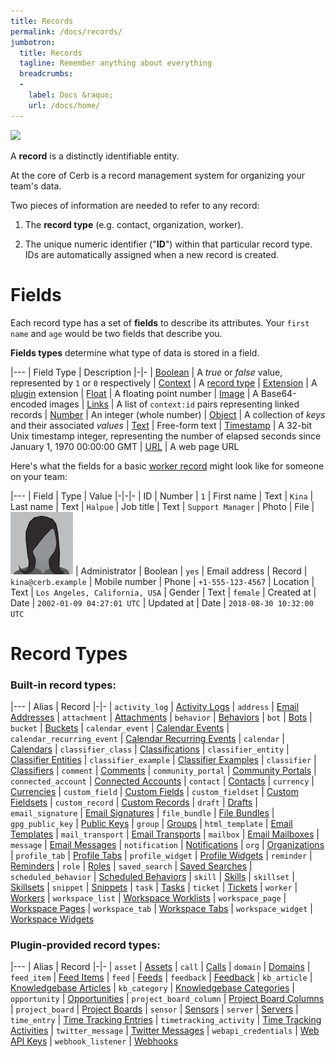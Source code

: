 ```yaml
---
title: Records
permalink: /docs/records/
jumbotron:
  title: Records
  tagline: Remember anything about everything
  breadcrumbs:
  -
    label: Docs &raquo;
    url: /docs/home/
---
```


<div class="cerb-screenshot">
<img src="/assets/images/guides/records/custom-records/custom-records.png" class="screenshot">
</div>

A **record** is a distinctly identifiable entity.

At the core of Cerb is a record management system for organizing your team's data.

Two pieces of information are needed to refer to any record:

1. The **record type** (e.g. contact, organization, worker).

1. The unique numeric identifier ("**ID**") within that particular record type. IDs are automatically assigned when a new record is created.

# Fields

Each record type has a set of **fields** to describe its attributes. Your `first name` and `age` would be two fields that describe you.

**Fields types** determine what type of data is stored in a field.

|---
| Field Type | Description
|-|-
| [Boolean](/docs/records/fields/types/boolean/) | A *true* or *false* value, represented by `1` or `0` respectively 
| [Context](/docs/records/fields/types/context/) | A [record type](/docs/records/#record-types)
| [Extension](/docs/records/fields/types/extension/) | A [plugin](/docs/plugins/) extension
| [Float](/docs/records/fields/types/float/) | A floating point number
| [Image](/docs/records/fields/types/images/) | A Base64-encoded images
| [Links](/docs/records/fields/types/links/) | A list of `context:id` pairs representing linked records
| [Number](/docs/records/fields/types/number/) | An integer (whole number)
| [Object](/docs/records/fields/types/object/) | A collection of _keys_ and their associated _values_
| [Text](/docs/records/fields/types/text/) | Free-form text
| [Timestamp](/docs/records/fields/types/timestamp/) | A 32-bit Unix timestamp integer, representing the number of elapsed seconds since January 1, 1970 00:00:00 GMT
| [URL](/docs/records/fields/types/URL/) | A web page URL

Here's what the fields for a basic [worker record](/docs/records/types/worker/) might look like for someone on your team:

|---
| Field | Type | Value
|-|-|-
| ID | Number | `1`
| First name | Text | `Kina`
| Last name | Text | `Halpue`
| Job title | Text | `Support Manager`
| Photo | File | <img src="/assets/images/common/avatars/person2.png" class="screenshot">
| Administrator | Boolean | `yes`
| Email address | Record | `kina@cerb.example`
| Mobile number | Phone | `+1-555-123-4567`
| Location | Text | `Los Angeles, California, USA`
| Gender | Text | `female`
| Created at | Date | `2002-01-09 04:27:01 UTC`
| Updated at | Date | `2018-08-30 10:32:00 UTC`

# Record Types

### Built-in record types:

|---
| Alias | Record
|-|-
| `activity_log` | [Activity Logs](/docs/records/types/activity_log/)
| `address` | [Email Addresses](/docs/records/types/address/)
| `attachment` | [Attachments](/docs/records/types/attachment/)
| `behavior` | [Behaviors](/docs/records/types/behavior/)
| `bot` | [Bots](/docs/records/types/bot/)
| `bucket` | [Buckets](/docs/records/types/bucket/)
| `calendar_event` | [Calendar Events](/docs/records/types/calendar_event/)
| `calendar_recurring_event` | [Calendar Recurring Events](/docs/records/types/calendar_recurring_event/)
| `calendar` | [Calendars](/docs/records/types/calendar/)
| `classifier_class` | [Classifications](/docs/records/types/classifier_class/)
| `classifier_entity` | [Classifier Entities](/docs/records/types/classifier_entity/)
| `classifier_example` | [Classifier Examples](/docs/records/types/classifier_example/)
| `classifier` | [Classifiers](/docs/records/types/classifier/)
| `comment` | [Comments](/docs/records/types/comment/)
| `community_portal` | [Community Portals](/docs/records/types/community_portal/)
| `connected_account` | [Connected Accounts](/docs/records/types/connected_account/)
| `contact` | [Contacts](/docs/records/types/contact/)
| `currency` | [Currencies](/docs/records/types/currency/)
| `custom_field` | [Custom Fields](/docs/records/types/custom_field/)
| `custom_fieldset` | [Custom Fieldsets](/docs/records/types/custom_fieldset/)
| `custom_record` | [Custom Records](/docs/records/types/custom_record/)
| `draft` | [Drafts](/docs/records/types/draft/)
| `email_signature` | [Email Signatures](/docs/records/types/email_signature/)
| `file_bundle` | [File Bundles](/docs/records/types/file_bundle/)
| `gpg_public_key` | [Public Keys](/docs/records/types/gpg_public_key/)
| `group` | [Groups](/docs/records/types/group/)
| `html_template` | [Email Templates](/docs/records/types/html_template/)
| `mail_transport` | [Email Transports](/docs/records/types/mail_transport/)
| `mailbox` | [Email Mailboxes](/docs/records/types/mailbox/)
| `message` | [Email Messages](/docs/records/types/message/)
| `notification` | [Notifications](/docs/records/types/notification/)
| `org` | [Organizations](/docs/records/types/org/)
| `profile_tab` | [Profile Tabs](/docs/records/types/profile_tab/)
| `profile_widget` | [Profile Widgets](/docs/records/types/profile_widget/)
| `reminder` | [Reminders](/docs/records/types/reminder/)
| `role` | [Roles](/docs/records/types/role/)
| `saved_search` | [Saved Searches](/docs/records/types/saved_search/)
| `scheduled_behavior` | [Scheduled Behaviors](/docs/records/types/scheduled_behavior/)
| `skill` | [Skills](/docs/records/types/skill/)
| `skillset` | [Skillsets](/docs/records/types/skillset/)
| `snippet` | [Snippets](/docs/records/types/snippet/)
| `task` | [Tasks](/docs/records/types/task/)
| `ticket` | [Tickets](/docs/records/types/ticket/)
| `worker` | [Workers](/docs/records/types/worker/)
| `workspace_list` | [Workspace Worklists](/docs/records/types/workspace_list/)
| `workspace_page` | [Workspace Pages](/docs/records/types/workspace_page/)
| `workspace_tab` | [Workspace Tabs](/docs/records/types/workspace_tab/)
| `workspace_widget` | [Workspace Widgets](/docs/records/types/workspace_widget/)

### Plugin-provided record types:

|---
| Alias | Record
|-|-
| `asset` | [Assets](/docs/records/types/asset/)
| `call` | [Calls](/docs/records/types/call/)
| `domain` | [Domains](/docs/records/types/domain/)
| `feed_item` | [Feed Items](/docs/records/types/feed_item/)
| `feed` | [Feeds](/docs/records/types/feed/)
| `feedback` | [Feedback](/docs/records/types/feedback/)
| `kb_article` | [Knowledgebase Articles](/docs/records/types/kb_article/)
| `kb_category` | [Knowledgebase Categories](/docs/records/types/kb_category/)
| `opportunity` | [Opportunities](/docs/records/types/opportunity/)
| `project_board_column` | [Project Board Columns](/docs/records/types/project_board_column/)
| `project_board` | [Project Boards](/docs/records/types/project_board/)
| `sensor` | [Sensors](/docs/records/types/sensor/)
| `server` | [Servers](/docs/records/types/server/)
| `time_entry` | [Time Tracking Entries](/docs/records/types/time_entry/)
| `timetracking_activity` | [Time Tracking Activities](/docs/records/types/timetracking_activity/)
| `twitter_message` | [Twitter Messages](/docs/records/types/twitter_message/)
| `webapi_credentials` | [Web API Keys](/docs/records/types/webapi_credentials/)
| `webhook_listener` | [Webhooks](/docs/records/types/webhook_listener/)

